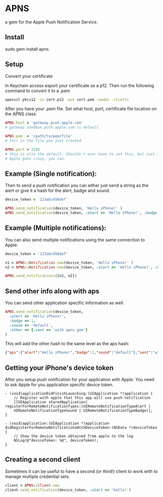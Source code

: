 # APNS

a gem for the Apple Push Notification Service.

## Install

sudo gem install apns

## Setup

Convert your certificate

In Keychain access export your certificate as a p12. Then run the following
command to convert it to a .pem

``` bash
openssl pkcs12 -in cert.p12 -out cert.pem -nodes -clcerts
```

After you have your .pem file. Set what host, port, certificate file location
on the APNS class:

``` ruby
APNS.host = 'gateway.push.apple.com'
# gateway.sandbox.push.apple.com is default

APNS.pem  = '/path/to/pem/file'
# this is the file you just created

APNS.port = 2195
# this is also the default. Shouldn't ever have to set this, but just in case
# Apple goes crazy, you can.
```

## Example (Single notification):

Then to send a push notification you can either just send a string as the
alert or give it a hash for the alert, badge and sound.

``` ruby
device_token = '123abc456def'

APNS.send_notification(device_token, 'Hello iPhone!' )
APNS.send_notification(device_token, :alert => 'Hello iPhone!', :badge => 1, :sound => 'default')
```

## Example (Multiple notifications):

You can also send multiple notifications using the same connection to Apple:

``` ruby
device_token = '123abc456def'

n1 = APNS::Notification.new(device_token, 'Hello iPhone!' )
n2 = APNS::Notification.new(device_token, :alert => 'Hello iPhone!', :badge => 1, :sound => 'default')

APNS.send_notifications([n1, n2])
```

## Send other info along with aps

You can send other application specific information as well.

``` ruby
APNS.send_notification(device_token,
  :alert => 'Hello iPhone!',
  :badge => 1,
  :sound => 'default',
  :other => {:sent => 'with apns gem'}
)
```

This will add the other hash to the same level as the aps hash:

``` json
{"aps":{"alert":"Hello iPhone!","badge":1,"sound":"default"},"sent":"with apns gem"}
```


## Getting your iPhone's device token

After you setup push notification for your application with Apple. You need to ask Apple for you application specific device token.

``` objc
- (void)applicationDidFinishLaunching:(UIApplication *)application {
	// Register with apple that this app will use push notification
	[[UIApplication sharedApplication] registerForRemoteNotificationTypes:(UIRemoteNotificationTypeAlert | 
	UIRemoteNotificationTypeSound | UIRemoteNotificationTypeBadge)];
}

- (void)application:(UIApplication *)application didRegisterForRemoteNotificationsWithDeviceToken:(NSData *)deviceToken {
	// Show the device token obtained from apple to the log
	NSLog(@"deviceToken: %@", deviceToken);
}
```

## Creating a second client

Sometimes it can be useful to have a second (or third!) client to work with to manage multiple credential sets.

``` ruby
client = APNS::Client.new
client.send_notification(device_token, :alert => 'hello!')
```
